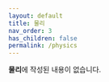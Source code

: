 ```yaml
---
layout: default
title: 물리
nav_order: 3
has_children: false
permalink: /physics
---
```


**물리**에 작성된 내용이 없습니다.
